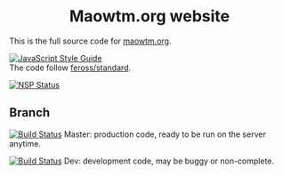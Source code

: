 <h1 align="center">Maowtm.org website</h1>

This is the full source code for [maowtm.org](https://maowtm.org).

[![JavaScript Style Guide](https://cdn.rawgit.com/feross/standard/master/badge.svg)](https://github.com/feross/standard)
<br />
The code follow <a href="https://github.com/feross/standard">feross/standard</a>.

[![NSP Status](https://nodesecurity.io/orgs/maowtmorg/projects/c750c1c8-a57a-4dfb-a8f4-f2190a6ea3ca/badge)](https://nodesecurity.io/orgs/maowtmorg/projects/c750c1c8-a57a-4dfb-a8f4-f2190a6ea3ca)

## Branch

[![Build Status](https://travis-ci.org/micromaomao/maowtm.org.svg?branch=master)](https://travis-ci.org/micromaomao/maowtm.org) Master:
production code, ready to be run on the server anytime.

[![Build Status](https://travis-ci.org/micromaomao/maowtm.org.svg?branch=dev)](https://travis-ci.org/micromaomao/maowtm.org) Dev:
development code, may be buggy or non-complete.
